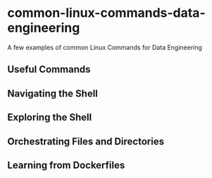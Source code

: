 # common-linux-commands-data-engineering
A few examples of common Linux Commands for Data Engineering

## Useful Commands

## Navigating the Shell

## Exploring the Shell

## Orchestrating Files and Directories

## Learning from Dockerfiles



